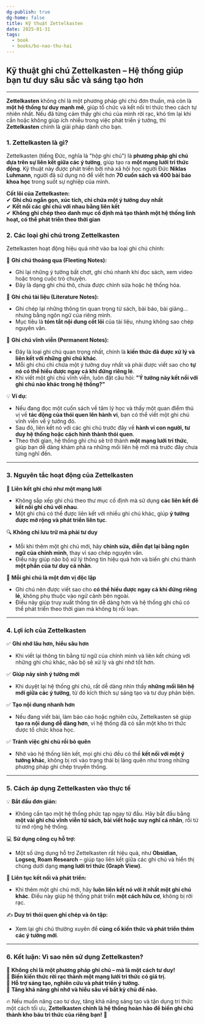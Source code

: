 ```yaml
---
dg-publish: true
dg-home: false
title: Kỹ thuật Zettelkasten
date: 2025-01-31
tags:
  - book
  - books/bo-nao-thu-hai
---
```

## **Kỹ thuật ghi chú Zettelkasten – Hệ thống giúp bạn tư duy sâu sắc và sáng tạo hơn**
---

**Zettelkasten** không chỉ là một phương pháp ghi chú đơn thuần, mà còn là **một hệ thống tư duy mạnh mẽ**, giúp tổ chức và kết nối tri thức theo cách tự nhiên nhất. Nếu đã từng cảm thấy ghi chú của mình rời rạc, khó tìm lại khi cần hoặc không giúp ích nhiều trong việc phát triển ý tưởng, thì **Zettelkasten** chính là giải pháp dành cho bạn.

### **1. Zettelkasten là gì?**

Zettelkasten (tiếng Đức, nghĩa là "hộp ghi chú") là **phương pháp ghi chú dựa trên sự liên kết giữa các ý tưởng**, giúp tạo ra **một mạng lưới tri thức động**. Kỹ thuật này được phát triển bởi nhà xã hội học người Đức **Niklas Luhmann**, người đã sử dụng nó để viết hơn **70 cuốn sách và 400 bài báo khoa học** trong suốt sự nghiệp của mình.

**Cốt lõi của Zettelkasten:**  
✔ **Ghi chú ngắn gọn, xúc tích, chỉ chứa một ý tưởng duy nhất**  
✔ **Kết nối các ghi chú với nhau bằng liên kết**  
✔ **Không ghi chép theo danh mục cố định mà tạo thành một hệ thống linh hoạt, có thể phát triển theo thời gian**

### **2. Các loại ghi chú trong Zettelkasten**

Zettelkasten hoạt động hiệu quả nhờ vào ba loại ghi chú chính:

🔹 **Ghi chú thoáng qua (Fleeting Notes):**

- Ghi lại những ý tưởng bất chợt, ghi chú nhanh khi đọc sách, xem video hoặc trong cuộc trò chuyện.
- Đây là dạng ghi chú thô, chưa được chỉnh sửa hoặc hệ thống hóa.

🔹 **Ghi chú tài liệu (Literature Notes):**

- Ghi chép lại những thông tin quan trọng từ sách, bài báo, bài giảng… nhưng bằng ngôn ngữ của riêng mình.
- Mục tiêu là **tóm tắt nội dung cốt lõi** của tài liệu, nhưng không sao chép nguyên văn.

🔹 **Ghi chú vĩnh viễn (Permanent Notes):**

- Đây là loại ghi chú quan trọng nhất, chính là **kiến thức đã được xử lý và liên kết với những ghi chú khác**.
- Mỗi ghi chú chỉ chứa một ý tưởng duy nhất và phải được viết sao cho **tự nó có thể hiểu được ngay cả khi đứng riêng lẻ**.
- Khi viết một ghi chú vĩnh viễn, luôn đặt câu hỏi: **"Ý tưởng này kết nối với ghi chú nào khác trong hệ thống?"**

💡 **Ví dụ:**

- Nếu đang đọc một cuốn sách về tâm lý học và thấy một quan điểm thú vị về **tác động của thói quen lên hành vi**, bạn có thể viết một ghi chú vĩnh viễn về ý tưởng đó.
- Sau đó, liên kết nó với các ghi chú trước đây về **hành vi con người, tư duy hệ thống hoặc cách hình thành thói quen**.
- Theo thời gian, hệ thống ghi chú sẽ trở thành **một mạng lưới tri thức**, giúp bạn dễ dàng khám phá ra những mối liên hệ mới mà trước đây chưa từng nghĩ đến.

---

### **3. Nguyên tắc hoạt động của Zettelkasten**

🔗 **Liên kết ghi chú như một mạng lưới**

- Không sắp xếp ghi chú theo thư mục cố định mà sử dụng **các liên kết để kết nối ghi chú với nhau**.
- Một ghi chú có thể được liên kết với nhiều ghi chú khác, giúp **ý tưởng được mở rộng và phát triển liên tục**.

🔍 **Không chỉ lưu trữ mà phải tư duy**

- Mỗi khi thêm một ghi chú mới, hãy **chỉnh sửa, diễn đạt lại bằng ngôn ngữ của chính mình**, thay vì sao chép nguyên văn.
- Điều này giúp não bộ xử lý thông tin hiệu quả hơn và biến ghi chú thành **một phần của tư duy cá nhân**.

📑 **Mỗi ghi chú là một đơn vị độc lập**

- Ghi chú nên được viết sao cho **có thể hiểu được ngay cả khi đứng riêng lẻ**, không phụ thuộc vào ngữ cảnh bên ngoài.
- Điều này giúp truy xuất thông tin dễ dàng hơn và hệ thống ghi chú có thể phát triển theo thời gian mà không bị rối loạn.

---

### **4. Lợi ích của Zettelkasten**

✅ **Ghi nhớ lâu hơn, hiểu sâu hơn**

- Khi viết lại thông tin bằng từ ngữ của chính mình và liên kết chúng với những ghi chú khác, não bộ sẽ xử lý và ghi nhớ tốt hơn.

✅ **Giúp nảy sinh ý tưởng mới**

- Khi duyệt lại hệ thống ghi chú, rất dễ dàng nhìn thấy **những mối liên hệ mới giữa các ý tưởng**, từ đó kích thích sự sáng tạo và tư duy phản biện.

✅ **Tạo nội dung nhanh hơn**

- Nếu đang viết bài, làm báo cáo hoặc nghiên cứu, Zettelkasten sẽ giúp **tạo ra nội dung dễ dàng hơn**, vì hệ thống đã có sẵn một kho tri thức được tổ chức khoa học.

✅ **Tránh việc ghi chú rồi bỏ quên**

- Nhờ vào hệ thống liên kết, mọi ghi chú đều có thể **kết nối với một ý tưởng khác**, không bị rơi vào trạng thái bị lãng quên như trong những phương pháp ghi chép truyền thống.

---

### **5. Cách áp dụng Zettelkasten vào thực tế**

💡 **Bắt đầu đơn giản:**

- Không cần tạo một hệ thống phức tạp ngay từ đầu. Hãy bắt đầu bằng **một vài ghi chú vĩnh viễn từ sách, bài viết hoặc suy nghĩ cá nhân**, rồi từ từ mở rộng hệ thống.

💻 **Sử dụng công cụ hỗ trợ:**

- Một số ứng dụng hỗ trợ Zettelkasten rất hiệu quả, như **Obsidian, Logseq, Roam Research** – giúp tạo liên kết giữa các ghi chú và hiển thị chúng dưới dạng **mạng lưới tri thức (Graph View)**.

🔄 **Liên tục kết nối và phát triển:**

- Khi thêm một ghi chú mới, hãy **luôn liên kết nó với ít nhất một ghi chú khác**. Điều này giúp hệ thống phát triển **một cách hữu cơ**, không bị rời rạc.

✍️ **Duy trì thói quen ghi chép và ôn tập:**

- Xem lại ghi chú thường xuyên để **củng cố kiến thức và phát triển thêm các ý tưởng mới**.

---

### **6. Kết luận: Vì sao nên sử dụng Zettelkasten?**

📌 **Không chỉ là một phương pháp ghi chú – mà là một cách tư duy!**  
📌 **Biến kiến thức rời rạc thành một mạng lưới tri thức có giá trị.**  
📌 **Hỗ trợ sáng tạo, nghiên cứu và phát triển ý tưởng.**  
📌 **Tăng khả năng ghi nhớ và hiểu sâu về bất kỳ chủ đề nào.**

🔥 Nếu muốn nâng cao tư duy, tăng khả năng sáng tạo và tận dụng tri thức một cách tối ưu, **Zettelkasten chính là hệ thống hoàn hảo để biến ghi chú thành kho báu tri thức của riêng bạn!** 🚀